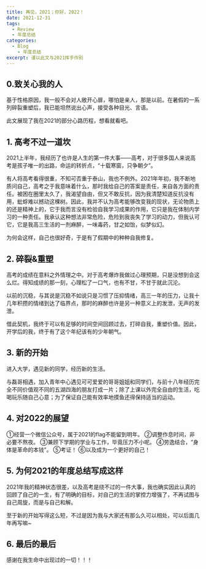 ```yaml
---
title: 再见，2021；你好，2022！
date: 2021-12-31
tags:
  - Review
  - 年度总结
categories: 
  - Blog
    - 年度总结
excerpt: 谨以此文与2021挥手作别
---
```



## 0.致关心我的人

基于性格原因，我一般不会对人敞开心扉，哪怕是亲人，那是以前。在暑假的一系列碎裂重塑后，我已能坦然说出心声，接受各种目光、言语。

此文展现了我在2021的部分心路历程，想看就看吧。

## 1. 高考不过一道坎

2021上半年，我经历了也许是人生的第一件大事——高考，对于很多国人来说高考是孩子唯一的出路，命运的转折点，“十载寒窗，只争朝夕”。

有人将高考看得很重，不知可否重于泰山，我也不例外。2021年年初，我不断地质问自己，高考之于我意味着什么，那时我给自己的答案是责任，来自各方面的责任。被困在圈里太久了，我渴望自由，但又不敢反抗，因为我清楚知道反抗没有用，蚍蜉难以撼动这棵树。因此，我并不认为高考能够改变我的现状，无论物质上的还是精神上的，它于我而言没有检验自我学习成果的作用，它只是我在体制内学习的一种责任。我承认这种想法非常危险，危险到我丧失了学习的动力，但我认可它，它是我高三生活的一剂麻醉，一味毒药，甘之如饴，似梦似幻。

为何会这样，自己也很好奇，于是有了假期中的种种自我修复。

## 2. 碎裂&重塑

高考的成绩在意料之外情理之中。对于高考爆炸我做过心理预期，只是没想到会这么烂。得知成绩的那一刻，心理松了一口气，也有不甘，不甘于就此沉沦。

以前的沉稳，与其说是沉稳不如说只是习惯了压抑情绪，高三一年的压力，让我十几年积攒的情绪到达了临界点，那时的麻醉也许是另一种意义上的发泄，无声的发泄。

借此契机，我终于可以有足够的时间空间回顾过去，打碎自我，重塑价值。因此，开学后的我，终于有了这个年纪该有的少年朝气。

## 3. 新的开始

进入大学，遇见新的同学，经历新的生活。

与磊哥相遇，加入青年中心遇见可可爱爱的哥哥姐姐和同学们，与前十八年经历完全不同价值观不同的五湖四海的朋友打成一片；除了上课以外完全自由的生活，吃喝玩乐随自己心意；为了保证自己能有效率地摸鱼还得保持适当的运动。

## 4. 对2022的展望

①经营一个微信公众号，属于2021的flag不能留到明年。
②调整作息时间，非必要不熬夜。
③兼顾下学期的学业与工作，毕竟压力不小呢。
④劳逸结合，“身体是革命的本钱”。
⑤考证！
⑥以及成为一个更好的自己！

## 5. 为何2021的年度总结写成这样

2021年我的精神状态很差，以及高考是绕不过的一件大事，我也确实因此认真的回顾了自己的一生，有了明确的目标，对自己的生活的掌控力增强了，不再试图与自己周旋，而是与自己和解。

至于新的开始写得这么短，不过是因为我与大家还有那么久可以相处，可以后面几年再写嘛~

## 6. 最后的最后

感谢在我生命中出现过的一切！！！
